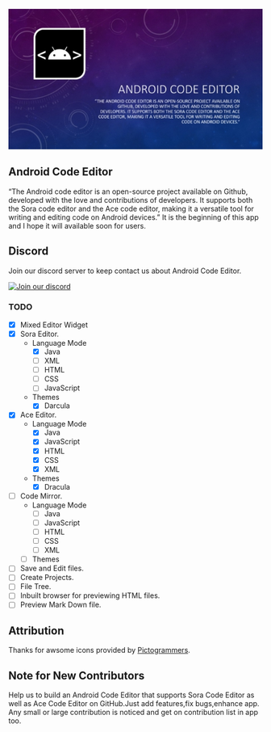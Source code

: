 ![Logo](/assets/description.jpg)
## Android Code Editor
“The Android code editor is an open-source project available on Github, developed with the love and contributions of developers. It supports both the Sora code editor and the Ace code editor, making it a versatile tool for writing and editing code on Android devices.”
It is the beginning of this app and I hope it will available soon for users.

## Discord
Join our discord server to keep contact us about Android Code Editor.

[![Join our discord](https://invidget.switchblade.xyz/RM5qaZs4kd)](https://discord.gg/RM5qaZs4kd)

### TODO
- [x] Mixed Editor Widget
- [x] Sora Editor.
	- Language Mode
		- [x] Java
		- [ ] XML
		- [ ] HTML
		- [ ] CSS
		- [ ] JavaScript
    - Themes
        - [x] Darcula
- [x] Ace Editor.
	- Language Mode
		- [x] Java
		- [x] JavaScript
		- [x] HTML
		- [x] CSS
		- [x] XML
    - Themes
        - [x] Dracula
- [ ] Code Mirror.
	- Language Mode
		- [ ] Java
		- [ ] JavaScript
		- [ ] HTML
		- [ ] CSS
		- [ ] XML
    - [ ] Themes
- [ ] Save and Edit files.
- [ ] Create Projects.
- [ ] File Tree.
- [ ] Inbuilt browser for previewing HTML files.
- [ ] Preview Mark Down file.

## Attribution
Thanks for awsome icons provided by [Pictogrammers](https://pictogrammers.com/).

## Note for New Contributors
Help us to build an Android Code Editor that supports Sora Code Editor as well as Ace Code Editor on GitHub.Just add features,fix bugs,enhance app.
Any small or large contribution is noticed and get on contribution list in app too.